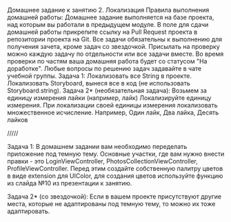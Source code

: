Домашнее задание к занятию 2. Локализация
Правила выполнения домашней работы:
Домашнее задание выполняется на базе проекта, над которым вы работали в предыдущем модуле.
В поле для сдачи домашней работы прикрепите ссылку на Pull Request проекта в репозитории проекта на Git.
Все задачи обязательны к выполнению для получения зачета, кроме задач со звездочкой. Присылать на проверку можно каждую задачу по отдельности или все задачи вместе. Во время проверки по частям ваша домашняя работа будет со статусом "На доработке".
Любые вопросы по решению задач задавайте в чате учебной группы.
Задача 1:
Локализовать все String в проекте.
Локализовать Storyboard, вынеся все в код (не использовать Storyboard.string).
Задача 2* (необязательная задача):
Возьмем за единицу измерения лайки (например, лайк)
Локализируйте единицу измерения.
При локализации своей единицы измерения локализовать множественное исчисление. Например, Один лайк, Два лайка, Десять лайков





/////


Задача 1:
В домашнем задании вам необходимо переделать приложение под темную тему. Основные участки, где вам нужно внести правки - это LoginViewController, PhotosCollectionViewController, ProfileViewController. Перед этим создайте собственную палитру цветов в виде extension для UIColor, для создания цветов используйте функцию из слайда №10 из презентации к занятию.

Задача 2* (со звездочкой):
Если в вашем проекте присутствуют другие места, которые не адаптированы под темную тему, то можно их тоже адаптировать.
